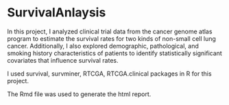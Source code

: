 # SurvivalAnlaysis

In this project, I analyzed clinical trial data from the cancer genome atlas program to estimate the survival rates for two kinds of non-small cell lung cancer. Additionally, I also explored demographic, pathological, and smoking history characteristics of patients to identify statistically significant covariates that influence survival rates.

I used survival, survminer, RTCGA, RTCGA.clinical packages in R for this project. 

The Rmd file was used to generate the html report.

